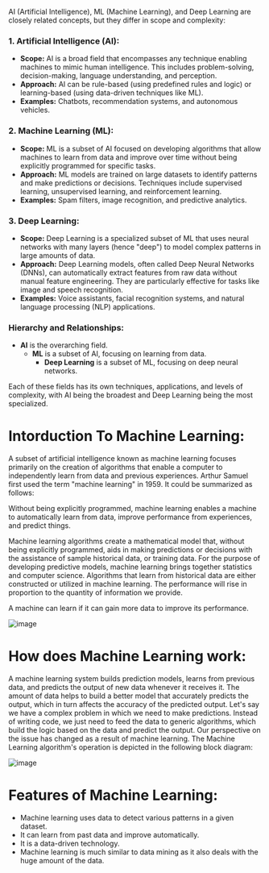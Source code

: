 AI (Artificial Intelligence), ML (Machine Learning), and Deep Learning are closely related concepts, but they differ in scope and complexity:

### 1. **Artificial Intelligence (AI):**
- **Scope:** AI is a broad field that encompasses any technique enabling machines to mimic human intelligence. This includes problem-solving, decision-making, language understanding, and perception.
- **Approach:** AI can be rule-based (using predefined rules and logic) or learning-based (using data-driven techniques like ML).
- **Examples:** Chatbots, recommendation systems, and autonomous vehicles.

### 2. **Machine Learning (ML):**
- **Scope:** ML is a subset of AI focused on developing algorithms that allow machines to learn from data and improve over time without being explicitly programmed for specific tasks.
- **Approach:** ML models are trained on large datasets to identify patterns and make predictions or decisions. Techniques include supervised learning, unsupervised learning, and reinforcement learning.
- **Examples:** Spam filters, image recognition, and predictive analytics.

### 3. **Deep Learning:**
- **Scope:** Deep Learning is a specialized subset of ML that uses neural networks with many layers (hence "deep") to model complex patterns in large amounts of data.
- **Approach:** Deep Learning models, often called Deep Neural Networks (DNNs), can automatically extract features from raw data without manual feature engineering. They are particularly effective for tasks like image and speech recognition.
- **Examples:** Voice assistants, facial recognition systems, and natural language processing (NLP) applications.

### **Hierarchy and Relationships:**
- **AI** is the overarching field.
  - **ML** is a subset of AI, focusing on learning from data.
    - **Deep Learning** is a subset of ML, focusing on deep neural networks.

Each of these fields has its own techniques, applications, and levels of complexity, with AI being the broadest and Deep Learning being the most specialized.

# **Intorduction To Machine Learning:**

A subset of artificial intelligence known as machine learning focuses primarily on the creation of algorithms that enable a computer to independently learn from data and previous experiences. Arthur Samuel first used the term "machine learning" in 1959. It could be summarized as follows:

Without being explicitly programmed, machine learning enables a machine to automatically learn from data, improve performance from experiences, and predict things.

Machine learning algorithms create a mathematical model that, without being explicitly programmed, aids in making predictions or decisions with the assistance of sample historical data, or training data. For the purpose of developing predictive models, machine learning brings together statistics and computer science. Algorithms that learn from historical data are either constructed or utilized in machine learning. The performance will rise in proportion to the quantity of information we provide.

A machine can learn if it can gain more data to improve its performance.

![image](https://github.com/user-attachments/assets/44ae254c-27f3-47ac-a248-cd61b9806900)

# **How does Machine Learning work:**
A machine learning system builds prediction models, learns from previous data, and predicts the output of new data whenever it receives it. The amount of data helps to build a better model that accurately predicts the output, which in turn affects the accuracy of the predicted output.
Let's say we have a complex problem in which we need to make predictions. Instead of writing code, we just need to feed the data to generic algorithms, which build the logic based on the data and predict the output. Our perspective on the issue has changed as a result of machine learning. The Machine Learning algorithm's operation is depicted in the following block diagram:

![image](https://github.com/user-attachments/assets/996dbf28-6a5f-49c9-b092-56ae23fdaf9e)

# **Features of Machine Learning:**
- Machine learning uses data to detect various patterns in a given dataset.
- It can learn from past data and improve automatically.
- It is a data-driven technology.
- Machine learning is much similar to data mining as it also deals with the huge amount of the data.
